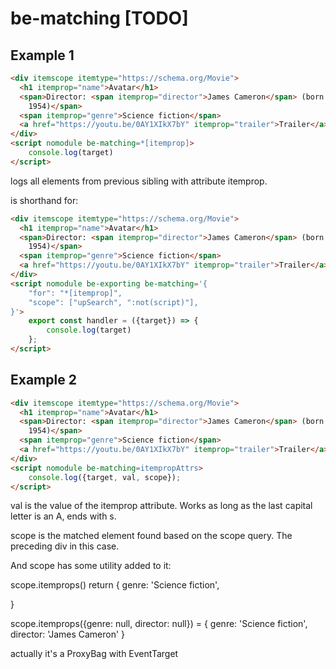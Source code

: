 # be-matching [TODO]

## Example 1

```html
<div itemscope itemtype="https://schema.org/Movie">
  <h1 itemprop="name">Avatar</h1>
  <span>Director: <span itemprop="director">James Cameron</span> (born August 16,
    1954)</span>
  <span itemprop="genre">Science fiction</span>
  <a href="https://youtu.be/0AY1XIkX7bY" itemprop="trailer">Trailer</a>
</div>
<script nomodule be-matching=*[itemprop]>
    console.log(target)
</script>
```

logs all elements from previous sibling with attribute itemprop.

is shorthand for:

```html
<div itemscope itemtype="https://schema.org/Movie">
  <h1 itemprop="name">Avatar</h1>
  <span>Director: <span itemprop="director">James Cameron</span> (born August 16,
    1954)</span>
  <span itemprop="genre">Science fiction</span>
  <a href="https://youtu.be/0AY1XIkX7bY" itemprop="trailer">Trailer</a>
</div>
<script nomodule be-exporting be-matching='{
    "for": "*[itemprop]",
    "scope": ["upSearch", ":not(script)"],
}'>
    export const handler = ({target}) => {
        console.log(target)
    };
</script>
```

## Example 2

```html
<div itemscope itemtype="https://schema.org/Movie">
  <h1 itemprop="name">Avatar</h1>
  <span>Director: <span itemprop="director">James Cameron</span> (born August 16,
    1954)</span>
  <span itemprop="genre">Science fiction</span>
  <a href="https://youtu.be/0AY1XIkX7bY" itemprop="trailer">Trailer</a>
</div>
<script nomodule be-matching=itempropAttrs>
    console.log({target, val, scope});
</script>
```

val is the value of the itemprop attribute.  Works as long as the last capital letter is an A, ends with s.

scope is the matched element found based on the scope query.  The preceding div in this case.

And scope has some utility added to it:

scope.itemprops() return {
  genre: 'Science fiction',
  
}

scope.itemprops({genre: null, director: null}) = {
  genre: 'Science fiction',
  director: 'James Cameron'
}

actually it's a ProxyBag with EventTarget


